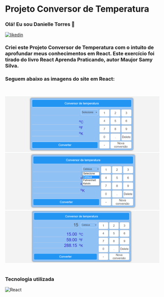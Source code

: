 # Projeto Conversor de Temperatura
 
### Olá! Eu sou Danielle Torres 👋

[![likedin](https://img.shields.io/badge/LinkedIn-0077B5?style=for-the-badge&logo=linkedin&logoColor=white)](https://www.linkedin.com/in/danielle-torres-b2624318a/)


### Criei este Projeto Conversor de Temperatura com o intuito de aprofundar meus conhecimentos em React. Este exercício foi tirado do livro React Aprenda Praticando, autor Maujor Samy Silva.

### Seguem abaixo as imagens do site em React: 

</br><div style="display: inline_block">
    <img alt="Imagem da tela de conversor de temperatura" src="./src/img/img1.png"/>
    <img alt="Imagem da tela de conversor de temperatura" src="./src/img/img2.png"/>
    <img alt="Imagem da tela de conversor de temperatura" src="./src/img/img3.png"/>
    </br></br>
</div>

### Tecnologia utilizada
<div style="display: inline_block">
    <img alt="React" src="https://img.shields.io/badge/React-20232A?style=for-the-badge&logo=react&logoColor=61DAFB"/></br>
</div>